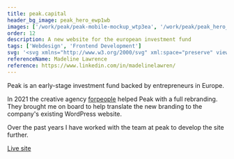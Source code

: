 ```yaml
---
title: peak.capital
header_bg_image: peak_hero_ewp1wb
images: ['/work/peak/peak-mobile-mockup_wtp3ea', '/work/peak/peak_hero_ewp1wb']
order: 12
description: A new website for the european investment fund
tags: ['Webdesign', 'Frontend Development']
svg: '<svg xmlns="http://www.w3.org/2000/svg" xml:space="preserve" viewBox="0 0 97 97"><path style="fill:currentColor" fill-rule="evenodd" d="M.1 48.5C.1 21.7 21.8 0 48.6 0 75.3.1 97 21.8 97 48.5 97 75.3 75.3 97 48.5 97S.1 75.3.1 48.5zm14.5 3.2H18c5.4 0 8.8-2.6 8.8-7s-3.4-7-8.8-7h-8v21.7h4.6v-7.7zm19.2-9.9h9.9v-4.1H29.2v21.7h14.5v-4.1h-9.9v-4.9h9.3v-4.1h-9.3v-4.5zm28.4 15.9.7 1.7h5l-8.7-21.7h-4.9l-8.7 21.7h5l.6-1.5c0-.1.1-.2.2-.4 1.1-2.2 3.2-3.6 5.4-3.6s4.2 1.3 5.3 3.4c0 .1 0 .3.1.4zm12.1-5.8 3.2-3.3 6 10.7h5.9L81.1 45l7.3-7.4h-5.8l-8.3 8.3v-8.3h-4.6v21.8h4.6v-7.5zM18 41.8h-3.3v5.8H18c2.6 0 4.1-1 4.1-2.9-.1-1.9-1.5-2.9-4.1-2.9zM54.2 50c.8-.2 1.6-.3 2.5-.3.8 0 1.7.1 2.5.3l-2.5-6.3-2.5 6.3z" clip-rule="evenodd"/></svg>'
referenceName: Madeline Lawrence
reference: https://www.linkedin.com/in/madelinelawren/
---
```

Peak is an early-stage investment fund backed by entrepreneurs in Europe.

In 2021 the creative agency [forpeople](https://forpeople.com) helped Peak with a full rebranding. They brought me on board to help translate the new branding to the company's existing WordPress website. 

Over the past years I have worked with the team at peak to develop the site further.

<a class="button" href="https://peak.capital">Live site</a>